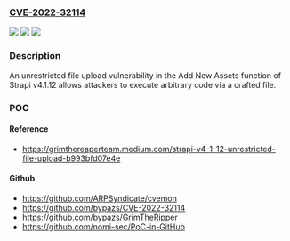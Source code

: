 ### [CVE-2022-32114](https://cve.mitre.org/cgi-bin/cvename.cgi?name=CVE-2022-32114)
![](https://img.shields.io/static/v1?label=Product&message=n%2Fa&color=blue)
![](https://img.shields.io/static/v1?label=Version&message=n%2Fa&color=blue)
![](https://img.shields.io/static/v1?label=Vulnerability&message=n%2Fa&color=brighgreen)

### Description

An unrestricted file upload vulnerability in the Add New Assets function of Strapi v4.1.12 allows attackers to execute arbitrary code via a crafted file.

### POC

#### Reference
- https://grimthereaperteam.medium.com/strapi-v4-1-12-unrestricted-file-upload-b993bfd07e4e

#### Github
- https://github.com/ARPSyndicate/cvemon
- https://github.com/bypazs/CVE-2022-32114
- https://github.com/bypazs/GrimTheRipper
- https://github.com/nomi-sec/PoC-in-GitHub

